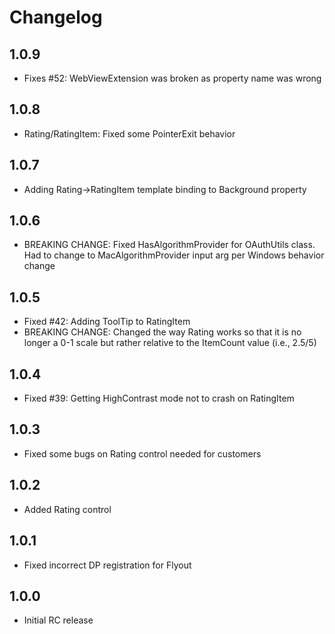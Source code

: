 # Changelog

## 1.0.9
* Fixes #52: WebViewExtension was broken as property name was wrong

## 1.0.8
* Rating/RatingItem: Fixed some PointerExit behavior

## 1.0.7
* Adding Rating->RatingItem template binding to Background property

## 1.0.6
* BREAKING CHANGE: Fixed HasAlgorithmProvider for OAuthUtils class.  Had to change to MacAlgorithmProvider input arg per Windows behavior change

## 1.0.5
* Fixed #42: Adding ToolTip to RatingItem
* BREAKING CHANGE: Changed the way Rating works so that it is no longer a 0-1 scale but rather relative to the ItemCount value (i.e., 2.5/5)

## 1.0.4
* Fixed #39: Getting HighContrast mode not to crash on RatingItem

## 1.0.3
* Fixed some bugs on Rating control needed for customers

## 1.0.2
* Added Rating control

## 1.0.1
* Fixed incorrect DP registration for Flyout

## 1.0.0
* Initial RC release